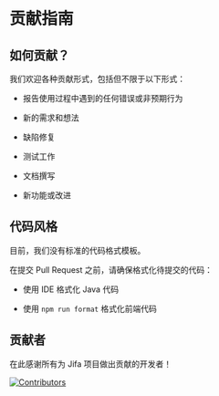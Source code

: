 # 贡献指南

## 如何贡献？

我们欢迎各种贡献形式，包括但不限于以下形式：

- 报告使用过程中遇到的任何错误或非预期行为

- 新的需求和想法

- 缺陷修复

- 测试工作

- 文档撰写

- 新功能或改进

## 代码风格

目前，我们没有标准的代码格式模板。

在提交 Pull Request 之前，请确保格式化待提交的代码：

- 使用 IDE 格式化 Java 代码

- 使用 `npm run format` 格式化前端代码

## 贡献者

在此感谢所有为 Jifa 项目做出贡献的开发者！

<a href="https://github.com/eclipse/jifa/graphs/contributors">
  <img src="https://contrib.rocks/image?repo=eclipse/jifa" alt="Contributors"/>
</a>